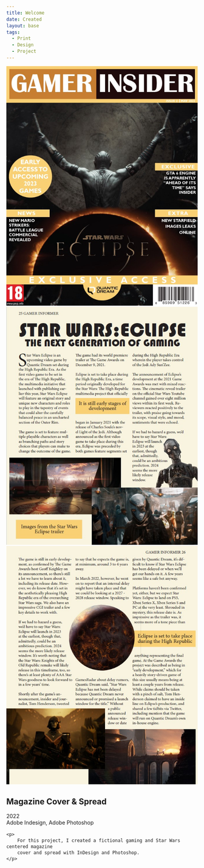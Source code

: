 ```yaml
---
title: Welcome
date: Created
layout: base
tags:
  - Print
  - Design
  - Project
---
```


<div class="project_images">
    <img src="images/magazine_cover.jpg" alt="magazine_cover">
        <div class="spread">
            <img src="images/magazine_spread_1.jpg" alt="magazine_spread_1">
            <img src="images/magazine_spread_2.jpg" alt="magazine_spread_2">
        </div>
 </div>
 

 <div class="project_bio">
    <h2>Magazine Cover & Spread</h2>
    <p>
    2022
    <br>
    Adobe Indesign, Adobe Photoshop
    </p>

    <p>
        For this project, I created a fictional gaming and Star Wars centered magazine 
        cover and spread with InDesign and Photoshop.
    </p>
</div>